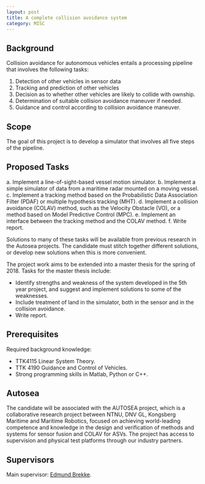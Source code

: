 ```yaml
---
layout: post
title: A complete collision avoidance system
category: MISC
---
```

## Background
Collision avoidance for autonomous vehicles entails a processing pipeline that involves the following tasks:
1. Detection of other vehicles in sensor data
2. Tracking and prediction of other vehicles
3. Decision as to whether other vehicles are likely to collide with ownship.
4. Determination of suitable collision avoidance maneuver if needed.
5. Guidance and control according to collision avoidance maneuver.
 

## Scope
The goal of this project is to develop a simulator that involves all five steps of the pipeline.

## Proposed Tasks
a. Implement a line-of-sight-based vessel motion simulator.
b. Implement a simple simulator of data from a maritime radar mounted on a moving vessel.
c. Implement a tracking method based on the Probabilistic Data Association Filter (PDAF) or multiple hypothesis tracking (MHT).
d. Implement a collision avoidance (COLAV) method, such as the Velocity Obstacle (VO), or a method based on Model Predictive Control (MPC).
e. Implement an interface between the tracking method and the COLAV method. 
f. Write report. 

Solutions to many of these tasks will be available from previous research in the Autosea projects. The candidate must stitch together different solutions, or develop new solutions when this is more convenient.

The project work aims to be extended into a master thesis for the spring of 2018. Tasks for the master thesis include:

- Identify strengths and weakness of the system developed in the 5th year project, and suggest and implement solutions to some of the weaknesses.
- Include treatment of land in the simulator, both in the sensor and in the collision avoidance. 
- Write report.

## Prerequisites
Required background knowledge:

- TTK4115 Linear System Theory.
- TTK 4190 Guidance and Control of Vehicles.
- Strong programming skills in Matlab, Python or C++.


## Autosea
The candidate will be associated with the AUTOSEA project, which is a collaborative research project between NTNU, DNV GL, Kongsberg Maritime and Maritime Robotics, focused on achieving world-leading competence and knowledge in the design and verification of methods and systems for sensor fusion and COLAV for ASVs. The project has access to supervision and physical test platforms through our industry partners.

## Supervisors 
Main supervisor: [Edmund Brekke](http://www.ntnu.no/ansatte/edmund.brekke).

